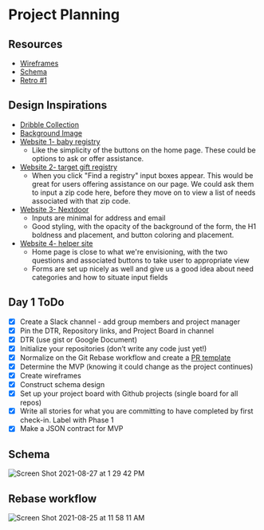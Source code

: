# Project Planning

## Resources
* [Wireframes](https://miro.com/welcomeonboard/Qk9iTWJpWWVwRVRnN1g1cTFwSktLbTh5RXl4RnhCdlh6NjhkdVdnSmlaM3ZpbmtYMUV1aFJlU1JhbXNCSWJNT3wzMDc0NDU3MzU3NzAyMTI5NTQw)
* [Schema](https://dbdiagram.io/d/6126a4586dc2bb6073bb843d)
* [Retro #1](https://miro.com/welcomeonboard/dVlXWTR6dGxGN1V6VlNMcEhrOHlOV1lCcjM1S0VTeHJ3bEZ2bnFpMmRhbTY3a2N0dm9Ka08xcmpHbEE5VTBoZHwzMDc0NDU3MzU2NTI0ODA0NTQ4)

## Design Inspirations
* [Dribble Collection](https://dribbble.com/ShaunaMyers/collections/5096826-Barnraiser)
* [Background Image](https://www.stocksy.com/963907/two-hands-reaching-towards-each-other-on-a-bright-spring-day-filled-with-flowers)
* [Website 1- baby registry](https://www.babylist.com/)
  - Like the simplicity of the buttons on the home page. These could be options to ask or offer assistance.
* [Website 2- target gift registry](https://www.target.com/gift-registry/create-baby-registry)
  - When you click "Find a registry" input boxes appear. This would be great for users offering assistance on our page. We could ask them to input a zip code here,   before they move on to view a list of needs associated with that zip code.
* [Website 3- Nextdoor](https://nextdoor.co.uk/)
  - Inputs are minimal for address and email
  - Good styling, with the opacity of the background of the form, the H1 boldness and placement, and button coloring and placement.
* [Website 4- helper site](https://www.helperos.com/needhelp.php)
  - Home page is close to what we're envisioning, with the two questions and associated buttons to take user to appropriate view
  - Forms are set up nicely as well and give us a good idea about need categories and how to situate input fields

## Day 1 ToDo
* [x] Create a Slack channel - add group members and project manager  
* [x] Pin the DTR, Repository links, and Project Board in channel  
* [x] DTR (use gist or Google Document)  
* [x] Initialize your repositories (don’t write any code just yet!)  
* [x] Normalize on the Git Rebase workflow and create a [PR template](https://github.com/Barn-Raiser/Barn-Raiser-BE/blob/main/pull_request_template.md)  
* [x] Determine the MVP (knowing it could change as the project continues)  
* [x] Create wireframes  
* [x] Construct schema design  
* [x] Set up your project board with Github projects (single board for all repos)  
* [x] Write all stories for what you are committing to have completed by first check-in. Label with Phase 1
* [x] Make a JSON contract for MVP

## Schema 
![Screen Shot 2021-08-27 at 1 29 42 PM](https://user-images.githubusercontent.com/5446926/131179792-c03f225f-ba4f-451e-9d3f-4cf045c76934.png)

## Rebase workflow
![Screen Shot 2021-08-25 at 11 58 11 AM](https://user-images.githubusercontent.com/5446926/130861474-f6672987-bf46-4925-9521-cf4c6fad0cfc.png)
